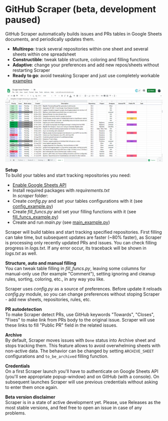 # GitHub Scraper (beta, development paused)

GitHub Scraper automatically builds issues and PRs tables in Google Sheets documents, and periodically updates them.
* **Multirepo**: track several repositories within one sheet and several sheets within one spreadsheet
* **Constructible**: tweak table structure, coloring and filling functions
* **Adaptive**: change your preferences and add new repos/sheets without restarting Scraper
* **Ready to go**: avoid tweaking Scraper and just use completely workable [examples](https://github.com/IlyaFaer/GitHub-Scraper/tree/master/scraper/examples)

![image](https://github.com/IlyaFaer/GitHub-Scraper/blob/master/GitHubScraperPreview.png?raw=true)

**Setup**  
To build your tables and start tracking repositories you need:
* [Enable Google Sheets API](https://developers.google.com/sheets/api/quickstart/python#step_1_turn_on_the)  
* Install required packages with *requirements.txt*  
In *scraper* folder:
* Create *config.py* and set your tables configurations with it (see [config_example.py](https://github.com/IlyaFaer/GitHub-Scraper/blob/master/scraper/examples/config_example.py))
* Create *fill_funcs.py* and set your filling functions with it (see [fill_funcs_example.py](https://github.com/IlyaFaer/GitHub-Scraper/blob/master/scraper/examples/fill_funcs_example.py))
* Create and run *main.py* (see [main_example.py](https://github.com/IlyaFaer/GitHub-Scraper/blob/master/scraper/examples/main_example.py))

Scraper will build tables and start tracking specified repositories. First filling can take time, but subsequent updates are faster (~80% faster), as Scraper is processing only recently updated PRs and issues. You can check filling progress in *logs.txt*. If any error occur, its traceback will be shown in *logs.txt* as well.

**Structure, auto and manual filling**  
You can tweak table filling in *fill_funcs.py*, leaving some columns for manual-only use (for example "Comment"), setting ignoring and  cleanup rules, sorting, coloring, etc., in any way you like.  

Scraper uses *config.py* as a source of preferences. Before update it reloads *config.py* module, so you can change preferences without stoping Scraper - add new sheets, repositories, rules, etc.  

**PR autodetection**  
To make Scraper detect PRs, use GitHub keywords "Towards", "Closes", "Fixes" to make link from PRs body to the original issue. Scraper will use these links to fill "Public PR" field in the related issues.  

**Archive**  
By default, Scraper moves issues with `Done` status into Archive sheet and stops tracking them. This feature allows to avoid overwhelming sheets with non-active data. The behavior can be changed by setting `ARCHIVE_SHEET` configurations and `to_be_archived` filling function.  

**Credentials**  
On a first Scraper launch you'll have to authenticate on Google Sheets API (you'll see appropriate popup-window) and on GitHub (with a console). On subsequent launches Scraper will use previous credentials without asking to enter them once again.

**Beta version disclaimer**  
Scraper is in a state of active development yet. Please, use Releases as the most stable versions, and feel free to open an issue in case of any problems.
